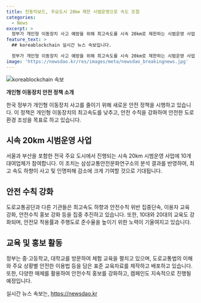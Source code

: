 ```yaml
---
title: 전동킥보드, 주요도시 20㎞ 제한 시범운영으로 속도 조절
categories:
  - News
excerpt: >
  정부가 개인형 이동장치 사고 예방을 위해 최고속도를 시속 20km로 제한하는 시범운영 사업을 실시한다. 10개 대여업체가 참여하며, 이번 달부터 올해 말까지 전국 주요 도시에서 진행된다. 정책은 안전분석결과에 기반하여 사고 및 피해 감소 효과가 기대된다. 또한, 정부와 기관이 협력하여 안전수칙 위반 단속, 교육, 홍보 등을 강화할 예정이며, 안전모 착용률과 주행도로 준수율이 낮은 점에 주목했다. 최근 5년간 사고건수와 10대, 20대의 고 사고 발생율도 증가하고 있어 교육과 안전수칙 준수가 필요하다는 점을 강조했다.
feature_text: >
  ## koreablockchain 실시간 뉴스 속보입니다.

  정부가 개인형 이동장치 사고 예방을 위해 최고속도를 시속 20km로 제한하는 시범운영 사업을 실시한다. 10개 대여업체가 참여하며, 이번 달부터 올해 말까지 전국 주요 도시에서 진행된다. 정책은 안전분석결과에 기반하여 사고 및 피해 감소 효과가 기대된다. 또한, 정부와 기관이 협력하여 안전수칙 위반 단속, 교육, 홍보 등을 강화할 예정이며, 안전모 착용률과 주행도로 준수율이 낮은 점에 주목했다. 최근 5년간 사고건수와 10대, 20대의 고 사고 발생율도 증가하고 있어 교육과 안전수칙 준수가 필요하다는 점을 강조했다.
image: 'https://newsdao.kr/res/images/meta/newsdao_breakingnews.jpg'
---
```


<p><img src="https://newsdao.kr/res/images/meta/newsdao_breakingnews.jpg" alt="koreablockchain 속보" /></p>

<p><strong>개인형 이동장치 안전 정책 소개</strong></p>

<p>한국 정부가 개인형 이동장치 사고를 줄이기 위해 새로운 안전 정책을 시행하고 있습니다. 이 정책은 개인형 이동장치의 최고속도를 낮추고, 안전 수칙을 강화하여 안전한 도로 환경 조성을 목표로 하고 있습니다.</p>

<h2 data-ke-size="size26">시속 20km 시범운영 사업</h2>

<p>서울과 부산을 포함한 전국 주요 도시에서 진행되는 시속 20km 시범운영 사업에 10개 대여업체가 참여합니다. 이 조치는 삼성교통안전문화연구소의 분석 결과를 반영하여, 최고 속도 하향이 사고 및 인명피해 감소에 크게 기여할 것으로 기대됩니다.</p>

<h2 data-ke-size="size26">안전 수칙 강화</h2>

<p>도로교통공단과 다른 기관들은 최고속도 하향과 안전수칙 위반 집중단속, 이용자 교육 강화, 안전수칙 홍보 강화 등을 집중 추진하고 있습니다. 또한, 10대와 20대의 교육도 강화되며, 안전모 착용률과 주행도로 준수율을 높이기 위한 노력이 기울여지고 있습니다.</p>

<h2 data-ke-size="size26">교육 및 홍보 활동</h2>

<p>정부는 중·고등학교, 대학교를 방문하여 체험 교육을 펼치고 있으며, 도로교통법의 이해와 주요 상황별 안전한 이용법 등을 담은 표준 교육자료를 제작하고 배포하고 있습니다. 또한, 다양한 매체를 활용하여 안전수칙 홍보를 강화하고, 캠페인도 지속적으로 진행될 예정입니다.</p>
실시간 뉴스 속보는, <a href="https://newsdao.kr" rel="dofollow">https://newsdao.kr</a>



